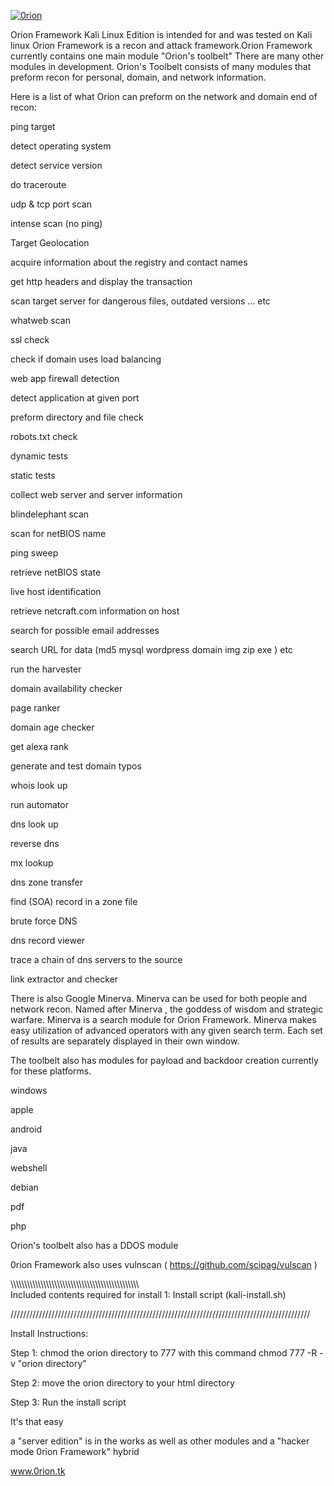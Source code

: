 <a href="https://imgbb.com/"><img src="https://i.ibb.co/crDBVqg/0rion.png" alt="0rion" border="0"></a>

Orion Framework Kali Linux Edition is intended for and was tested on Kali linux
Orion Framework is a recon and attack framework.Orion Framework currently contains one main module "Orion's toolbelt"
There are many other modules in development. Orion's Toolbelt consists of many modules that preform recon for personal,
domain, and network information.

Here is a list of what Orion can preform on the network and domain end of recon: 
 
 ping target

detect operating system

detect service version

do traceroute

udp & tcp port scan

intense scan (no ping)

Target Geolocation

acquire information about the registry and contact names

get http headers and display the transaction

scan target server for dangerous files, outdated versions ... etc

whatweb scan

ssl check

check if domain uses load balancing

web app firewall detection

detect application at given port

preform directory and file check

robots.txt check

dynamic tests

static tests

collect web server and server information

blindelephant scan

scan for netBIOS name

ping sweep

retrieve netBIOS state

live host identification

retrieve netcraft.com information on host

search for possible email addresses

search URL for data (md5 mysql wordpress domain img zip exe ) etc

run the harvester

domain availability checker

page ranker

domain age checker

get alexa rank

generate and test domain typos

whois look up

run automator

dns look up

reverse dns

mx lookup

dns zone transfer

find (SOA) record in a zone file

brute force DNS

dns record viewer

trace a chain of dns servers to the source

link extractor and checker

There is also Google Minerva. 
Minerva can be used for both people and network recon. 
Named after Minerva , the goddess of wisdom and strategic warfare. Minerva is a search module for Orion Framework. 
Minerva makes easy utilization of advanced operators with any given search term. 
Each set of results are separately displayed in their own window. 

The toolbelt also has modules for payload and backdoor creation currently for these platforms.

windows

apple

android

java

webshell

debian

pdf

php

Orion's toolbelt also has a DDOS module 

0rion Framework also uses vulnscan ( https://github.com/scipag/vulscan )

\\\\\\\\\\\\\\\\\\\\\\\\\\\\\\\\\\\\\\\\\\\\\\\\\\\\\\\\\\\\\\\\\\\\\\\\\\\\\\\\\\\\\\\\\\\\\\\
Included contents required for install
1: Install script (kali-install.sh)

///////////////////////////////////////////////////////////////////////////////////////////////

Install Instructions:

Step 1: chmod the orion directory to 777 with this command
  chmod 777 -R -v "orion directory"

Step 2: move the orion directory to your html directory 

Step 3: Run the install script 

It's that easy

a "server edition" is in the works as well as other modules and a "hacker mode 0rion Framework" hybrid

www.0rion.tk




